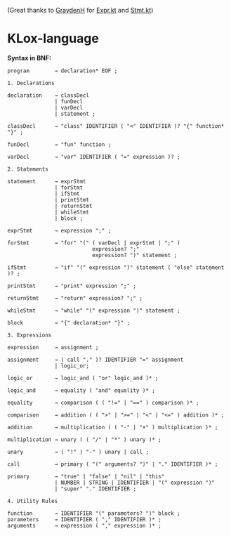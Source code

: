 (Great thanks to [GraydenH](https://github.com/GraydenH) for [Expr.kt](https://github.com/DichotoMe/KLox-language/blob/master/com/dichotome/klox/grammar/Expr.kt) and [Stmt.kt](https://github.com/DichotoMe/KLox-language/blob/master/com/dichotome/klox/grammar/Stmt.kt))

# KLox-language

**Syntax in BNF:**

```
program        → declaration* EOF ;
```
```
1. Declarations

declaration    → classDecl
               | funDecl
               | varDecl
               | statement ;

classDecl      → "class" IDENTIFIER ( "<" IDENTIFIER )? "{" function* "}" ;

funDecl        → "fun" function ;

varDecl        → "var" IDENTIFIER ( "=" expression )? ;
```


```
2. Statements

statement      → exprStmt
               | forStmt
               | ifStmt
               | printStmt
               | returnStmt
               | whileStmt
               | block ;

exprStmt       → expression ";" ;

forStmt        → "for" "(" ( varDecl | exprStmt | ";" )
                           expression? ";"
                           expression? ")" statement ;

ifStmt         → "if" "(" expression ")" statement ( "else" statement )? ;

printStmt      → "print" expression ";" ;

returnStmt     → "return" expression? ";" ;

whileStmt      → "while" "(" expression ")" statement ;

block          → "{" declaration* "}" ;
```


```
3. Expressions

expression     → assignment ;

assignment     → ( call "." )? IDENTIFIER "=" assignment
               | logic_or;

logic_or       → logic_and ( "or" logic_and )* ;

logic_and      → equality ( "and" equality )* ;

equality       → comparison ( ( "!=" | "==" ) comparison )* ;

comparison     → addition ( ( ">" | ">=" | "<" | "<=" ) addition )* ;

addition       → multiplication ( ( "-" | "+" ) multiplication )* ;

multiplication → unary ( ( "/" | "*" ) unary )* ;

unary          → ( "!" | "-" ) unary | call ;

call           → primary ( "(" arguments? ")" | "." IDENTIFIER )* ;

primary        → "true" | "false" | "nil" | "this"
               | NUMBER | STRING | IDENTIFIER | "(" expression ")"
               | "super" "." IDENTIFIER ;
```


```
4. Utility Rules

function       → IDENTIFIER "(" parameters? ")" block ;
parameters     → IDENTIFIER ( "," IDENTIFIER )* ;
arguments      → expression ( "," expression )* ;
```

